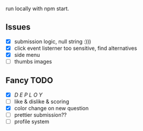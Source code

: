 run locally with npm start.

## Issues
- [x] submission logic, null string :)))
- [x] click event listerner too sensitive, find alternatives
- [x] side menu
- [ ] thumbs images

## Fancy TODO
- [x] *D E P L O Y*
- [ ] like & dislike & scoring
- [x] color change on new question
- [ ] prettier submission??
- [ ] profile system
